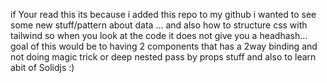 if Your read this its because i added this repo to my github
i wanted to see some new stuff/pattern about data ... and also how to structure css with tailwind so when
you look at the code it does not give you a headhash... 
goal of this would be to  having  2 components that  has a 2way binding  and not doing magic trick
or deep nested pass by props  stuff and also to learn abit of Solidjs :)
